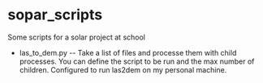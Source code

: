 sopar_scripts
=============

Some scripts for a solar project at school

* las_to_dem.py -- Take a list of files and processe them with child processes. You can define the script to be run and the max number of children. Configured to run las2dem on my personal machine. 
